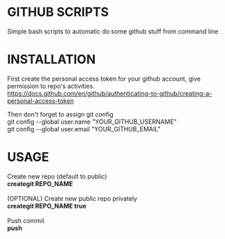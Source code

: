 # GITHUB SCRIPTS
Simple bash scripts to automatic do some github stuff from command line

# INSTALLATION

First create the personal access token for your github account, give permission to repo's activities.
https://docs.github.com/en/github/authenticating-to-github/creating-a-personal-access-token

Then don't forget to assign git config<br/>
git config --global user.name "YOUR_GITHUB_USERNAME"<br/>
git config --global user.email "YOUR_GITHUB_EMAIL"<br/>
 
# USAGE

Create new repo (default to public)<br/>
  <b>creategit REPO_NAME</b><br/><br/>
(OPTIONAL) Create new public repo privately<br/>
  <b>creategit REPO_NAME true</b><br/><br/>
Push commit<br/>
  <b>push</b><br/>
